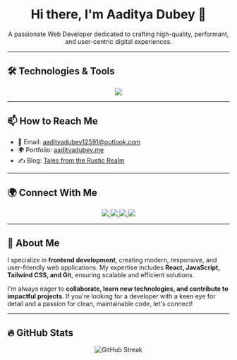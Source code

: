<h1 align="center">Hi there, I'm Aaditya Dubey 👋</h1>

<p align="center">
  A passionate Web Developer dedicated to crafting high-quality, performant, and user-centric digital experiences.
</p>

---

## 🛠️ Technologies & Tools

<p align="center">
  <img src="https://skillicons.dev/icons?i=html,css,js,bootstrap,tailwind,react,vite,git,github,vscode" />
</p>

---

## 📫 How to Reach Me

- 📧 Email: [aadityadubey12591@outlook.com](mailto:aadityadubey12591@outlook.com)
- 🌍 Portfolio: [aadityadubey.me](#)
- ✍️ Blog: [Tales from the Rustic Realm](https://therusticreveriehub.blogspot.com)

---

## 🌍 Connect With Me

<p align="center">
  <a href="https://linkedin.com/in/aadityadubey" target="_blank">
    <img src="https://img.shields.io/badge/LinkedIn-0077B5?style=for-the-badge&logo=linkedin&logoColor=white"/>
  </a>
  <a href="https://github.com/aadi-09" target="_blank">
    <img src="https://img.shields.io/badge/GitHub-181717?style=for-the-badge&logo=github&logoColor=white"/>
  </a>
  <a href="https://twitter.com/itsaadi_09" target="_blank">
    <img src="https://img.shields.io/badge/X-000000?style=for-the-badge&logo=X&logoColor=white"/>
  </a>
  <a href="https://instagram.com/aadityadubey.09" target="_blank">
    <img src="https://img.shields.io/badge/Instagram-E4405F?style=for-the-badge&logo=instagram&logoColor=white"/>
  </a>
</p>

---

## 📝 About Me

I specialize in **frontend development**, creating modern, responsive, and user-friendly web applications. My expertise includes **React, JavaScript, Tailwind CSS, and Git**, ensuring scalable and efficient solutions. 

I'm always eager to **collaborate, learn new technologies, and contribute to impactful projects**. If you're looking for a developer with a keen eye for detail and a passion for clean, maintainable code, let's connect!

---

## 🔥 GitHub Stats

<p align="center">
  <img src="https://github-readme-streak-stats.herokuapp.com?user=aadi-09&theme=github-dark-blue&hide_border=true" alt="GitHub Streak" />
</p>
